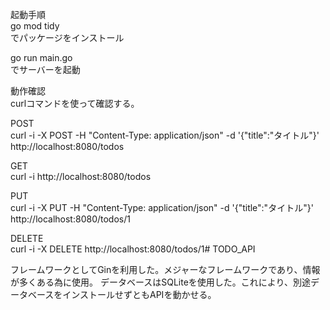 起動手順  
go mod tidy  
でパッケージをインストール
  
go run main.go  
でサーバーを起動

動作確認  
curlコマンドを使って確認する。  

POST  
curl -i -X POST -H "Content-Type: application/json" -d '{"title":"タイトル"}' http://localhost:8080/todos
  
GET  
curl -i http://localhost:8080/todos
  
PUT  
curl -i -X PUT -H "Content-Type: application/json" -d '{"title":"タイトル"}' http://localhost:8080/todos/1
  
DELETE  
curl -i -X DELETE http://localhost:8080/todos/1# TODO_API

  
フレームワークとしてGinを利用した。メジャーなフレームワークであり、情報が多くある為に使用。
データベースはSQLiteを使用した。これにより、別途データベースをインストールせずともAPIを動かせる。